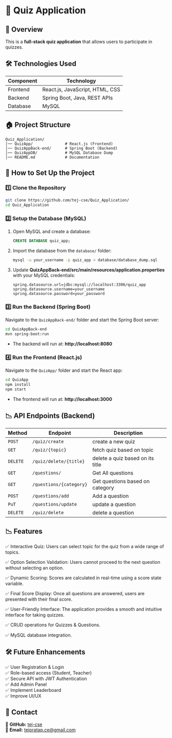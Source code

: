 # 📝 Quiz Application

## 🚀 Overview

This is a **full-stack quiz application** that allows users to participate in quizzes. 
  

## 🛠️ Technologies Used
| Component   | Technology |
|-------------|-----------|
| Frontend    | React.js, JavaScript, HTML, CSS |
| Backend     | Spring Boot, Java, REST APIs |
| Database    | MySQL |


## 🏠 Project Structure
```
Quiz_Application/
│── QuizApp/              # React.js (Frontend)
│── QuizAppBack-end/      # Spring Boot (Backend)
│── QuizAppDB/            # MySQL Database Dump
│── README.md             # Documentation
```

## 🚀 How to Set Up the Project

### 1️⃣ Clone the Repository
```bash
git clone https://github.com/tej-cse/Quiz_Application/
cd Quiz_Application
```

### 2️⃣ Setup the Database (MySQL)
1. Open MySQL and create a database:
   ```sql
   CREATE DATABASE quiz_app;
   ```
2. Import the database from the `database/` folder:
   ```bash
   mysql -u your_username -p quiz_app < database/database_dump.sql
   ```
3. Update **QuizAppBack-end/src/main/resources/application.properties** with your MySQL credentials:
   ```properties
   spring.datasource.url=jdbc:mysql://localhost:3306/quiz_app
   spring.datasource.username=your_username
   spring.datasource.password=your_password
   ```

### 3️⃣ Run the Backend (Spring Boot)
Navigate to the `QuizAppBack-end/` folder and start the Spring Boot server:
```bash
cd QuizAppBack-end
mvn spring-boot:run
```
- The backend will run at: **http://localhost:8080**

### 4️⃣ Run the Frontend (React.js)
Navigate to the `QuizApp/` folder and start the React app:
```bash
cd QuizApp
npm install
npm start
```
- The frontend will run at: **http://localhost:3000**

## 📉 API Endpoints (Backend)
| Method     | Endpoint                 | Description                       |
|------------|--------------------------|-----------------------------------|
| `POST`     | `/quiz/create`           | create a new quiz                 |
| `GET `     | `/quiz/{topic}`          | fetch quiz based on topic         |
| `DELETE`   | `/quiz/delete/{title}`   | delete a quiz based on its title  |
| `GET`      | `/questions/`            | Get  All questions                |
| `GET`      | `/questions/{category}`  | Get questions based on category   |
| `POST`     | `/questions/add`         | Add a question                    |
| `PuT`      | `/questions/update`      | update a question                 |
| `DELETE`   | `/quiz/delete`           | delete a question                 |




## 📉 Features

✅ Interactive Quiz: Users can select topic for the quiz from a wide range of topics.

✅ Option Selection Validation: Users cannot proceed to the next question without selecting an option.

✅ Dynamic Scoring: Scores are calculated in real-time using a score state variable.

✅ Final Score Display: Once all questions are answered, users are presented with their final score.

✅ User-Friendly Interface: The application provides a smooth and intuitive interface for taking quizzes.

✅ CRUD operations for Quizzes & Questions.

✅ MySQL database integration.

## 🛠️ Future Enhancements
✅ User Registration & Login  
✅ Role-based access (Student, Teacher)  
✅ Secure API with JWT Authentication  
✅ Add Admin Panel  
✅ Implement Leaderboard  
✅ Improve UI/UX  


## 💎 Contact
📌 **GitHub:** [tej-cse](https://github.com/tej-cse/)  
📌 **Email:** tejpratap.ce@gmail.com  

